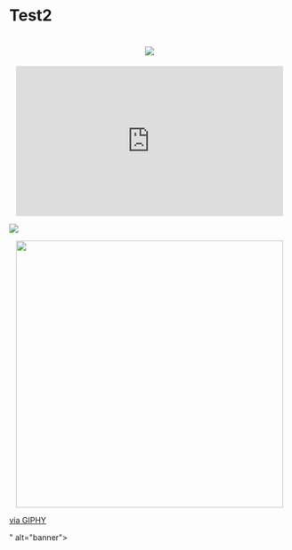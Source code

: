 # Test2
<h1 align="center">
 <img src="https://imgur.com/gallery/qJVEWkg" />
</h1>

<p align="center">
  <iframe src="https://giphy.com/embed/1iqj5MXG4zqdzXsBJD" width="480" height="270" frameBorder="0" class="giphy-embed" allowFullScreen></iframe>
  
</p>

![](https://i.imgur.com/qJVEWkg.gif)

<p align="center">
 <img src="<iframe src="https://giphy.com/embed/fveKCnZRN7aOrtWNfj" width="480" height="480" frameBorder="0" class="giphy-embed" allowFullScreen></iframe><p><a href="https://giphy.com/gifs/IntoAction-fveKCnZRN7aOrtWNfj">via GIPHY</a></p>" alt="banner"></img>
</p>
